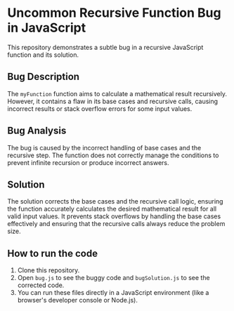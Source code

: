 # Uncommon Recursive Function Bug in JavaScript

This repository demonstrates a subtle bug in a recursive JavaScript function and its solution.

## Bug Description

The `myFunction` function aims to calculate a mathematical result recursively. However, it contains a flaw in its base cases and recursive calls, causing incorrect results or stack overflow errors for some input values.

## Bug Analysis

The bug is caused by the incorrect handling of base cases and the recursive step.  The function does not correctly manage the conditions to prevent infinite recursion or produce incorrect answers.

## Solution

The solution corrects the base cases and the recursive call logic, ensuring the function accurately calculates the desired mathematical result for all valid input values. It prevents stack overflows by handling the base cases effectively and ensuring that the recursive calls always reduce the problem size.

## How to run the code

1. Clone this repository.
2. Open `bug.js` to see the buggy code and `bugSolution.js` to see the corrected code.
3. You can run these files directly in a JavaScript environment (like a browser's developer console or Node.js).